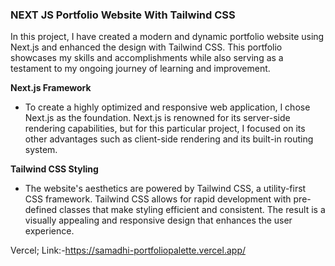 ### NEXT JS Portfolio Website With Tailwind CSS
In this project, I have created a modern and dynamic portfolio website using Next.js and enhanced the design with Tailwind CSS. This portfolio showcases my skills and accomplishments while also serving as a testament to my ongoing journey of learning and improvement.  

**Next.js Framework**
- To create a highly optimized and responsive web application, I chose Next.js as the foundation. Next.js is renowned for its server-side rendering capabilities, but for this particular project, I focused on its other advantages such as client-side rendering and its built-in routing system.


**Tailwind CSS Styling**
- The website's aesthetics are powered by Tailwind CSS, a utility-first CSS framework. Tailwind CSS allows for rapid development with pre-defined classes that make styling efficient and consistent. The result is a visually appealing and responsive design that enhances the user experience.

Vercel; Link:-https://samadhi-portfoliopalette.vercel.app/


